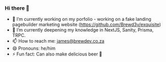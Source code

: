 ### Hi there 👋

- 🔭 I’m currently working on my porfolio - working on a fake landing pagebuilder marketing website (https://github.com/Brewd3v/exquisite)
- 🌱 I’m currently deepening my knowledge in NextJS, Sanity, Prisma, TRPC. 
- 📫 How to reach me: james@brewdev.co.za
- 😄 Pronouns: he/him
- ⚡ Fun fact: Can also make delicious beer 🍺 
